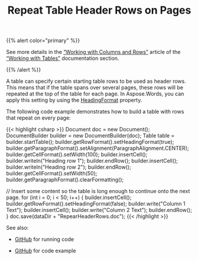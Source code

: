 ﻿---
title: Repeat Table Header Rows on Pages
description: "Aspose.Words for Java allows to repeat a header row of a table on every page. Docx4j does not provide an opportunity to work with a header row."
type: docs
weight: 10
url: /java/repeat-table-header-rows-on-pages/
---

{{% alert color="primary" %}}

See more details in the [“Working with Columns and Rows”](https://docs.aspose.com/words/java/working-with-columns-and-rows/) article of the [“Working with Tables”](https://docs.aspose.com/words/java/working-with-tables/) documentation section.

{{% /alert %}}

A table can specify certain starting table rows to be used as header rows. This means that if the table spans over several pages, these rows will be repeated at the top of the table for each page. In Aspose.Words, you can apply this setting by using the [HeadingFormat](https://apireference.aspose.com/words/java/com.aspose.words/rowformat#HeadingFormat) property.

The following code example demonstrates how to build a table with rows that repeat on every page:

{{< highlight csharp >}}
Document doc = new Document();
DocumentBuilder builder = new DocumentBuilder(doc);
Table table = builder.startTable();
builder.getRowFormat().setHeadingFormat(true);
builder.getParagraphFormat().setAlignment(ParagraphAlignment.CENTER);
builder.getCellFormat().setWidth(100);
builder.insertCell();
builder.writeln("Heading row 1");
builder.endRow();
builder.insertCell();
builder.writeln("Heading row 2");
builder.endRow();
builder.getCellFormat().setWidth(50);
builder.getParagraphFormat().clearFormatting();

// Insert some content so the table is long enough to continue onto the next page.
for (int i = 0; i < 50; i++)
{
    builder.insertCell();
    builder.getRowFormat().setHeadingFormat(false);
    builder.write("Column 1 Text");
    builder.insertCell();
    builder.write("Column 2 Text");
    builder.endRow();
}
doc.save(dataDir + "RepearHeaderRows.doc");
{{< /highlight >}}

See also:

- [GitHub](https://github.com/aspose-words/Aspose.Words-for-Java/releases/tag/Aspose.Words_Java_for_Docx4j-v1.0.0) for running code

- [GitHub](https://github.com/aspose-words/Aspose.Words-for-Java/tree/master/Plugins/Aspose.Words-for-Java_for_Docx4j/src/main/java/com/aspose/words/examples/asposefeatures/tables/repeatheaderrow/AsposeRepeatHeaderRow.java) for code example
